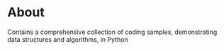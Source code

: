 # About
Contains a comprehensive collection of coding samples, demonstrating data structures and algorithms, in Python
